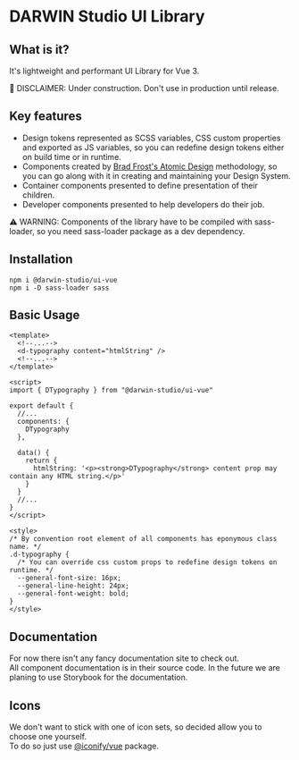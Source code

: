 # DARWIN Studio UI Library

## What is it?
It's lightweight and performant UI Library for Vue 3.  

🚧 DISCLAIMER: Under construction. Don't use in production until release.

## Key features
- Design tokens represented as SCSS variables, CSS custom properties and exported as JS variables, so you can redefine design tokens either on build time or in runtime.  
- Components created by [Brad Frost's Atomic Design](https://atomicdesign.bradfrost.com/) methodology, so you can go along with it in creating and maintaining your Design System.  
- Container components presented to define presentation of their children.  
- Developer components presented to help developers do their job.

⚠ WARNING: Components of the library have to be compiled with sass-loader, so you need sass-loader package as a dev dependency. 

## Installation
```shell script
npm i @darwin-studio/ui-vue
npm i -D sass-loader sass
```  

## Basic Usage
```vue
<template>
  <!--...-->
  <d-typography content="htmlString" />
  <!--...-->
</template>

<script>
import { DTypography } from "@darwin-studio/ui-vue"

export default {
  //...
  components: {
    DTypography
  },

  data() {
    return {
      htmlString: '<p><strong>DTypography</strong> content prop may contain any HTML string.</p>'
    }
  }
  //...
}
</script>

<style>
/* By convention root element of all components has eponymous class name. */
.d-typography {
  /* You can override css custom props to redefine design tokens on runtime. */
  --general-font-size: 16px;
  --general-line-height: 24px;
  --general-font-weight: bold;
}
</style>
```   

## Documentation

For now there isn't any fancy documentation site to check out.  
All component documentation is in their source code.
In the future we are planing to use Storybook for the documentation.

## Icons

We don't want to stick with one of icon sets, so decided allow you to choose one yourself.  
To do so just use [@iconify/vue](https://docs.iconify.design/implementations/vue/) package.
